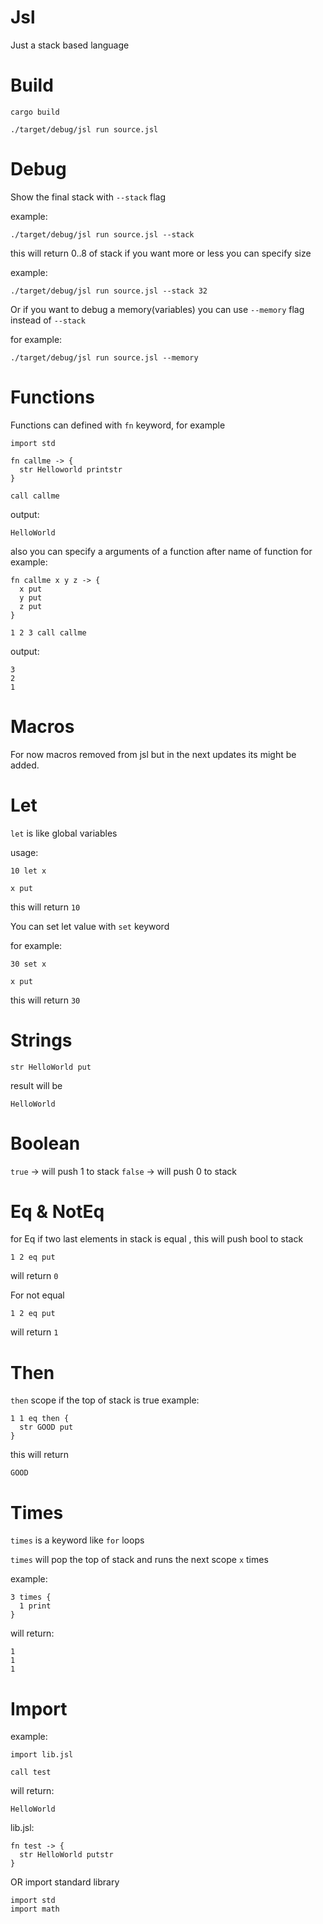 # Jsl
Just a stack based language

# Build
```cargo build```

```./target/debug/jsl run source.jsl```

# Debug
Show the final stack with `--stack` flag

example:

```./target/debug/jsl run source.jsl --stack```

this will return 0..8 of stack if you want more or less you can specify size

example:

```./target/debug/jsl run source.jsl --stack 32```

Or if you want to debug a memory(variables) you can use `--memory` flag instead of `--stack`

for example:

```./target/debug/jsl run source.jsl --memory```

# Functions
Functions can defined with `fn` keyword, for example

```
import std

fn callme -> {
  str Helloworld printstr
}

call callme
```

output:

```
HelloWorld
```

also you can specify a arguments of a function after name of function for example:

```
fn callme x y z -> {
  x put
  y put
  z put
}

1 2 3 call callme
```

output:

```
3
2
1
```

# Macros
For now macros removed from jsl but in the next updates its might be added.

# Let
`let` is like global variables

usage:

```
10 let x

x put
```

this will return `10`

You can set let value with `set` keyword

for example:

```
30 set x

x put
```

this will return `30`

# Strings
```
str HelloWorld put
```
result will be
```
HelloWorld
```

# Boolean
`true` -> will push 1 to stack
`false` -> will push 0 to stack

# Eq & NotEq
for Eq if two last elements in stack is equal , this will push bool to stack
```
1 2 eq put
```
will return `0`

For not equal
```
1 2 eq put
```
will return `1`

# Then
`then` scope if the top of stack is true
example:
```
1 1 eq then {
  str GOOD put
}
```
this will return 
```
GOOD
```
# Times
`times` is a keyword like `for` loops

`times` will pop the top of stack and runs the next scope `x` times

example:

```
3 times {
  1 print
}
```

will return:

```
1
1
1
```

# Import
example:

```
import lib.jsl

call test
```

will return:

```
HelloWorld
```

lib.jsl:

```
fn test -> {
  str HelloWorld putstr
}
```

OR import standard library

```
import std
import math
```

